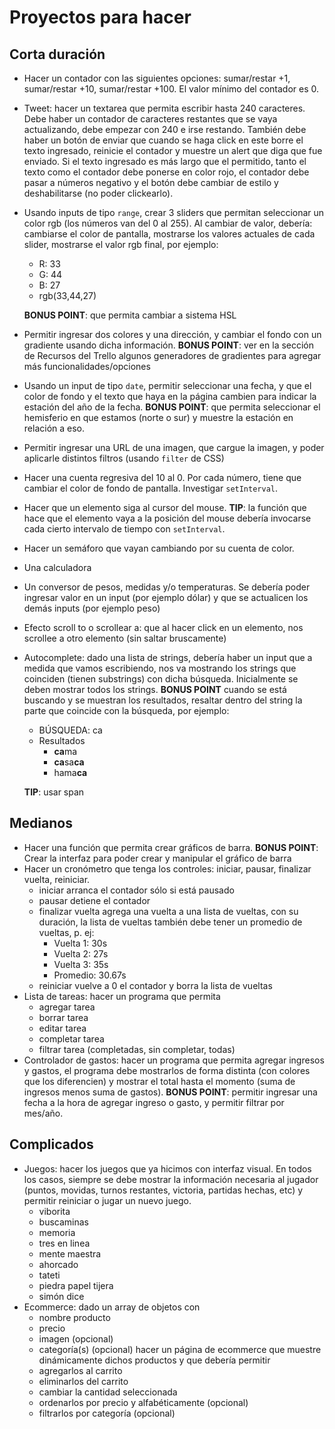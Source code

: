# Proyectos para hacer

## Corta duración

- Hacer un contador con las siguientes opciones: sumar/restar +1, sumar/restar +10, sumar/restar +100. El valor mínimo del contador es 0.
- Tweet: hacer un textarea que permita escribir hasta 240 caracteres. Debe haber un contador de caracteres restantes que se vaya actualizando, debe empezar con 240 e irse restando. También debe haber un botón de enviar que cuando se haga click en este borre el texto ingresado, reinicie el contador y muestre un alert que diga que fue enviado. Si el texto ingresado es más largo que el permitido, tanto el texto como el contador debe ponerse en color rojo, el contador debe pasar a números negativo y el botón debe cambiar de estilo y deshabilitarse (no poder clickearlo).
- Usando inputs de tipo `range`, crear 3 sliders que permitan seleccionar un color rgb (los números van del 0 al 255). Al cambiar de valor, debería: cambiarse el color de pantalla, mostrarse los valores actuales de cada slider, mostrarse el valor rgb final, por ejemplo:
  - R: 33
  - G: 44
  - B: 27
  - rgb(33,44,27)
  
  **BONUS POINT**: que permita cambiar a sistema HSL
- Permitir ingresar dos colores y una dirección, y cambiar el fondo con un gradiente usando dicha información. **BONUS POINT**: ver en la sección de Recursos del Trello algunos generadores de gradientes para agregar más funcionalidades/opciones
- Usando un input de tipo `date`, permitir seleccionar una fecha, y que el color de fondo y el texto que haya en la página cambien para indicar la estación del año de la fecha. **BONUS POINT**: que permita seleccionar el hemisferio en que estamos (norte o sur) y muestre la estación en relación a eso.
- Permitir ingresar una URL de una imagen, que cargue la imagen, y poder aplicarle distintos filtros (usando `filter` de CSS)
- Hacer una cuenta regresiva del 10 al 0. Por cada número, tiene que cambiar el color de fondo de pantalla. Investigar `setInterval`.
- Hacer que un elemento siga al cursor del mouse. **TIP**: la función que hace que el elemento vaya a la posición del mouse debería invocarse cada cierto intervalo de tiempo con `setInterval`.
- Hacer un semáforo que vayan cambiando por su cuenta de color.
- Una calculadora
- Un conversor de pesos, medidas y/o temperaturas. Se debería poder ingresar valor en un input (por ejemplo dólar) y que se actualicen los demás inputs (por ejemplo peso)
- Efecto scroll to o scrollear a: que al hacer click en un elemento, nos scrollee a otro elemento (sin saltar bruscamente)
- Autocomplete: dado una lista de strings, debería haber un input que a medida que vamos escribiendo, nos va mostrando los strings que coinciden (tienen substrings) con dicha búsqueda. Inicialmente se deben mostrar todos los strings. **BONUS POINT** cuando se está buscando y se muestran los resultados, resaltar dentro del string la parte que coincide con la búsqueda, por ejemplo:
  - BÚSQUEDA: ca
  - Resultados
      - **ca**ma
      - **ca**sa**ca**
      - hama**ca**
      
  **TIP**: usar span

## Medianos

- Hacer una función que permita crear gráficos de barra. **BONUS POINT**: Crear la interfaz para poder crear y manipular el gráfico de barra
- Hacer un cronómetro que tenga los controles: iniciar, pausar, finalizar vuelta, reiniciar.
  - iniciar arranca el contador sólo si está pausado
  - pausar detiene el contador
  - finalizar vuelta agrega una vuelta a una lista de vueltas, con su duración, la lista de vueltas también debe tener un promedio de vueltas, p. ej:
      - Vuelta 1: 30s
      - Vuelta 2: 27s
      - Vuelta 3: 35s
      - Promedio: 30.67s
  - reiniciar vuelve a 0 el contador y borra la lista de vueltas
- Lista de tareas: hacer un programa que permita
  - agregar tarea
  - borrar tarea
  - editar tarea
  - completar tarea
  - filtrar tarea (completadas, sin completar, todas)
- Controlador de gastos: hacer un programa que permita agregar ingresos y gastos, el programa debe mostrarlos de forma distinta (con colores que los diferencien) y mostrar el total hasta el momento (suma de ingresos menos suma de gastos). **BONUS POINT**: permitir ingresar una fecha a la hora de agregar ingreso o gasto, y permitir filtrar por mes/año.


## Complicados

- Juegos: hacer los juegos que ya hicimos con interfaz visual. En todos los casos, siempre se debe mostrar la información necesaria al jugador (puntos, movidas, turnos restantes, victoria, partidas hechas, etc) y permitir reiniciar o jugar un nuevo juego.  
  - viborita 
  - buscaminas
  - memoria
  - tres en linea
  - mente maestra
  - ahorcado
  - tateti
  - piedra papel tijera 
  - simón dice
- Ecommerce: dado un array de objetos con
  - nombre producto
  - precio
  - imagen (opcional)
  - categoría(s) (opcional)
  hacer un página de ecommerce que muestre dinámicamente dichos productos y que debería permitir
  - agregarlos al carrito
  - eliminarlos del carrito
  - cambiar la cantidad seleccionada
  - ordenarlos por precio y alfabéticamente (opcional)
  - filtrarlos por categoría (opcional)
